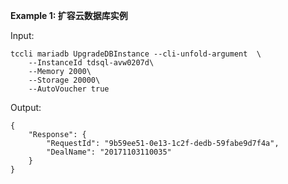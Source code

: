 **Example 1: 扩容云数据库实例**



Input: 

```
tccli mariadb UpgradeDBInstance --cli-unfold-argument  \
    --InstanceId tdsql-avw0207d\
    --Memory 2000\
    --Storage 20000\
    --AutoVoucher true
```

Output: 
```
{
    "Response": {
        "RequestId": "9b59ee51-0e13-1c2f-dedb-59fabe9d7f4a",
        "DealName": "20171103110035"
    }
}
```

